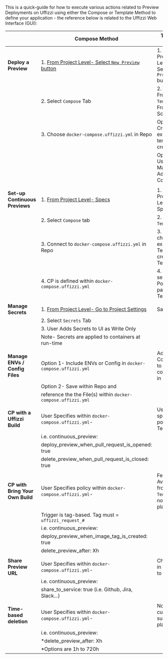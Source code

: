 This is a quick-guide for how to execute various actions related to Preview Deployments on Uffizzi using either the Compose or Template Method to define your application - the reference below is related to the Uffizzi Web Interface (GUI):

|                    | **Compose Method**                                       | **Template Method**                            |
|------------------------------|----------------------------------------------------------|------------------------------------------------|              
| **Deploy a Preview**             | 1. [From Project Level- Select `New Preview` button](https://docs.uffizzi.com/setup/config-previews/#initiating-a-manual-preview)                          | 1. From Project Level- Select `New Preview` button               |
|                              | 2. Select `Compose` Tab                                           | 2. Select From `Template` or From Scratch                  |
|                              | 3. Choose `docker-compose.uffizzi.yml` in Repo             | Option 1- Create from existing template or create new |
|                              |                                                          | Option 2- User Manually Adds Components        |
|                              |                                                          |                                                |
| **Set-up Continuous Previews**                    | 1. [From Project Level- Specs](https://docs.uffizzi.com/getting-started/set-up-previews/#with-compose)                                 | 1. From Project Level- Specs                       |
|                              | 2. Select `Compose` tab                                           | 2. Select `Template` tab                              |
|                              | 3. Connect to `docker-compose.uffizzi.yml` in Repo                   | 3. User chooses existing Template or creates new Template  |
|                              | 4. CP is defined within `docker-compose.uffizzi.yml`                 | 4. User selects CP Policy as part of the Template |
|                              |                                                          |                                                |
| **Manage Secrets**               | 1. [From Project Level- Go to Project Settings](https://docs.uffizzi.com/set-up-previews/config-previews/#with-compose)                       | Same                                           |
|                              | 2. Select `Secrets` Tab                                              |                                                |
|                              | 3. User Adds Secrets to UI as Write Only                    |                                                |
|                              | Note- Secrets are applied to containers at run-time      |                                                |
|                              |                                                          |                                                |
| **Manage ENVs / Config Files**      | Option 1- Include ENVs or Config in `docker-compose.uffizzi.yml`                         | Add ENVs / Config Files to components in GUI                          |
|                              | Option 2- Save within Repo and                              |                  |
|                              | reference the the File(s) within `docker-compose.uffizzi.yml`                   |                                                |
|                              |                                                          |                                                |
| **CP with a Uffizzi Build**      | User Specifies within `docker-compose.uffizzi.yml`-               | User specifies CP policy in Template         |
|                              | i.e. continuous_preview:                                      |                                            |
|                              | deploy_preview_when_pull_request_is_opened: true         |                                                |
|                              | delete_preview_when_pull_request_is_closed: true         |                                                |
|                              |                                                          |                                                |
| **CP with Bring Your Own Build** | User Specifies policy within `docker-compose.uffizzi.yml`-               | Feature Not Available from `Template` - not currently planned          |
|                              | Trigger is tag-based. Tag must = `uffizzi_request_#`                          |                                                |
|                              | i.e. continuous_preview:                                      |                                                |
|                              | deploy_preview_when_image_tag_is_created: true           |                                                |
|                              | delete_preview_after: Xh                                |                                                |
|                              |                                                          |                                                |
| **Share Preview URL**            | User Specifies within `docker-compose.uffizzi.yml`-                           | Check box in UI [Share to Github]              |
|                              | i.e. continuous_preview:                                      |                                                |
|                              | share_to_service: true (i.e. Github, Jira, Slack...) |                                                |
|                              |                                                          |                                                |
| **Time-based deletion**          | User Specifies within `docker-compose.uffizzi.yml`-       |  Not currently supported, planned |        |                                                |
|                              | i.e. continuous_preview:                                      |                                                |
|                              | *delete_preview_after: Xh                                 |                                                |
|                              | *Options are 1h to 720h                                   |                                                |
